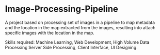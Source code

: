 # Image-Processing-Pipeline

A project based on processing set of images in a pipeline to map metadata and the location in the map extracted from the images, resulting into attach specific images with the location in the map.

Skills required: Machine Learning, Web Development, High Volume Data Processing Server Side Processing, Client Interface, UI Designing.
